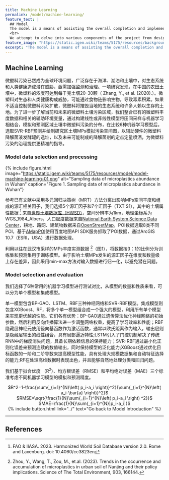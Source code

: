 ```yaml
---
title: Machine Learning
permalink: /model/machine-learning/
feature_text: |
  ## Model
  The model is a means of assisting the overall completion and implementation of a project through computational methods.
  <br>
  We attempt to delve into various components of the project from design to implementation for model construction and computation.
feature_image: "https://static.igem.wiki/teams/5175/resources/background/bg-model.jpg"
excerpt: "The model is a means of assisting the overall completion and implementation of a project through computational methods."
---
```


## Machine Learning

微塑料污染已然成为全球环境问题，广泛存在于海洋、湖泊和土壤中，对生态系统和人类健康造成潜在威胁，亟需加强监测和治理。一项研究发现，在中国的农田土壤中，微塑料的浓度可达到每千克土壤20-30颗（ Zhang, Y., et al. (2020).）。微塑料对生态和人类健康构成威胁，可能通过食物链影响生物，导致毒素积累。如果不适当控制微塑料污染扩散，微塑料将摧毁当地的生态系统和许多人赖以生存的土地。为了进一步了解当前和未来的微塑料土壤污染区域，我们整合已有的微塑料丰度数据和相关的辅助环境变量，通过构建线性或非线性模型将田间采样与机器学习相结合，模拟和预测区域土壤中微塑料污染的分布，在比较6种机器学习模型后，选取SVR-RBF预测并绘制研究区土壤MPs模拟污染空间图，以辅助硬件的微塑料降解菌液发酵罐的选址，以及未来可能制成的降解菌剂的定点定量喷洒，为微塑料污染的治理提供更精准的指导。

### Model data selection and processing

{% include figure.html 
  image="https://static.igem.wiki/teams/5175/resources/model/model-machine-learning-01.png" 
  alt="Sampling data of microplastics abundance in Wuhan" 
  caption="Figure 1. Sampling data of microplastics abundance in Wuhan"}

参考已有文献中采用多元回归决策树（MRT）方法分离出影响MPs空间丰度和组成的源汇相关因子，我们选择5个源汇因子和7个汇因子（TXT S1），其中的土壤属性数据 [^1] 来自<a href="https://www.fao.org/soils-portal/data-hub/en/" target="_blank">世界土壤数据库（HWSD）</a>，空间分辨率为1km，地理坐标系为WGS_1984_Albers，人口密度数据来自<a href="https://www.geodata.cn" target="_blank">National Earth System Science Data Center</a>，耕地、路网、建筑物数据来自<a href="https://www.openstreetmap.org/" target="_blank">OpenStreetMap</a>，POI数据选取8类不同POI，基于<a href="https://github.com/Civitasv/AMapPoi" target="_blank">AMapPOI</a>使用百度地图API SDK服务抓取了POI数据，通过ArcGIS 10.7（ESRI，USA）进行数据处理。

利用以往在武汉市采样的MPs丰度实测数据 [^2]（图1），将数据按3：1的比例分为训练集和预测集用于训练模型。由于影响土壤MPs发生的源汇因子在维度和数量级上存在差异，因此采用min-max方法对输入数据进行归一化，以避免潜在问题。

### Model selection and evaluation

我们选择了6种常用的机器学习模型进行测试对比，从模型的数量和性质来看，可以分为单个模型和集成模型。

单一模型包含BP-GAO、LSTM、RBF三种神经网络和SVR-RBF模型。集成模型则包含XGBoost、RF，将多个单一模型组合成一个强大的模型，利用所有单个模型来实现更优越的性能。它们各有优势：BP-GAO通过遗传算法优化神经网络的初始参数，然后利用反向传播算法进一步调整网络权重，提高了学习效率和性能；RBF隐藏层神经元使用径向基函数作为激活函数，通常以欧氏距离作为输入，输出层则是隐藏层输出的线性组合，具有局部逼近特性;LSTM引入了门控机制解决了传统RNN中的梯度消失问题，具备长期依赖信息的保持能力；SVR-RBF通过最小化正则化误差来预测连续的数值输出，同时保持模型的泛化能力;XGBoost通过优化目标函数的一阶和二阶导数来提高模型性能，具有处理大规模数据集和自动特征选择的能力;RF在处理高维数据时表现出色，并且能够自然地处理分类和回归问题。

我们基于拟合优度 （R<sup>2</sup>）、均方根误差（RMSE）和平均绝对误差（MAE）三个标准考虑不同机器学习模型的模拟和预测精度。

<center>
  $R^2=1-\frac{\sum{_{i=1}^{N}\left( p_i-a_i \right)}^2}{\sum{_{i=1}^{N}\left( a_i-\bar{a} \right)}^2}$
  <br>
  $RMSE=\sqrt{\frac{1}{N}\sum{_{i=1}^{N}\left( p_i-a_i \right) ^2}}$
  <br>
  $MAE=\frac{1}{N}\sum{_{i=1}^{N}|p_i-a_i|}$
</center>


<center>{% include button.html link="../" text="Go back to Model Introduction" %}</center>

---

## References

[^1]: FAO & IIASA. 2023. Harmonized World Soil Database version 2.0. Rome and Laxenburg. doi: 10.4060/cc3823en
[^2]: Zhou, Y., Wang, T., Zou, M., et.al. (2023). Trends in the occurrence and accumulation of microplastics in urban soil of Nanjing and their policy implications. Science of The Total Environment, 903, 166144.

